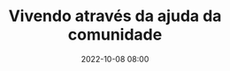 ---
title: 'Vivendo através da ajuda da comunidade'
type: palestra
speakers:
  - PokémãoBR
picture: /assets/images/schedule/pokemaobr.jpg
linkedin: 
twitter: 
instagram: 
date: '2022-10-08 08:00'
rooms:
  - 1
---